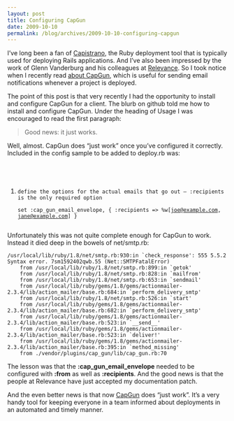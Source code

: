 ```yaml
---
layout: post
title: Configuring CapGun
date: 2009-10-10
permalink: /blog/archives/2009-10-10-configuring-capgun
---
```


I’ve long been a fan of [Capistrano](http://capify.org), the Ruby
deployment tool that is typically used for deploying Rails applications.
And I’ve also been impressed by the work of Glenn Vanderburg and his
colleagues at [Relevance](http://thinkrelevance.com/). So I took notice
when I recently read [about
CapGun](http://blog.thinkrelevance.com/2009/9/16/easy-build-notifications-with-capgun),
which is useful for sending email notifications whenever a project is
deployed.

The point of this post is that very recently I had the opportunity to
install and configure CapGun for a client. The blurb on github told me
how to install and configure CapGun. Under the heading of Usage I was
encouraged to read the first paragraph:

> Good news: it just works.

Well, almost. CapGun does “just work” once you’ve configured it
correctly. Included in the config sample to be added to deploy.rb was:

<code lang='ruby'>

1.  define the options for the actual emails that go out — :recipients
    is the only required option  
    set :cap_gun_email_envelope, { :recipients =\> %w\[joe@example.com,
    jane@example.com\] }  
    </code>

Unfortunately this was not quite complete enough for CapGun to work.
Instead it died deep in the bowels of net/smtp.rb:

    /usr/local/lib/ruby/1.8/net/smtp.rb:930:in `check_response': 555 5.5.2 Syntax error. 7sm1592402qwb.55 (Net::SMTPFatalError)
        from /usr/local/lib/ruby/1.8/net/smtp.rb:899:in `getok'
        from /usr/local/lib/ruby/1.8/net/smtp.rb:828:in `mailfrom'
        from /usr/local/lib/ruby/1.8/net/smtp.rb:653:in `sendmail'
        from /usr/local/lib/ruby/gems/1.8/gems/actionmailer-2.3.4/lib/action_mailer/base.rb:684:in `perform_delivery_smtp'
        from /usr/local/lib/ruby/1.8/net/smtp.rb:526:in `start'
        from /usr/local/lib/ruby/gems/1.8/gems/actionmailer-2.3.4/lib/action_mailer/base.rb:682:in `perform_delivery_smtp'
        from /usr/local/lib/ruby/gems/1.8/gems/actionmailer-2.3.4/lib/action_mailer/base.rb:523:in `__send__'
        from /usr/local/lib/ruby/gems/1.8/gems/actionmailer-2.3.4/lib/action_mailer/base.rb:523:in `deliver!'
        from /usr/local/lib/ruby/gems/1.8/gems/actionmailer-2.3.4/lib/action_mailer/base.rb:395:in `method_missing'
        from ./vendor/plugins/cap_gun/lib/cap_gun.rb:70

The lesson was that the **:cap_gun_email_envelope** needed to be
configured with **:from** as well as **:recipients**. And the good news
is that the people at Relevance have just accepted my documentation
patch.

And the even better news is that now
[CapGun](http://github.com/relevance/cap_gun) does “just work”. It’s a
very handy tool for keeping everyone in a team informed about
deployments in an automated and timely manner.
